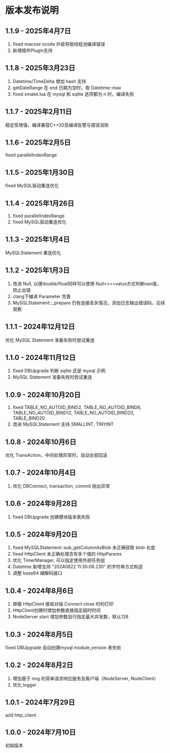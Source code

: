 # 版本发布说明

## 1.1.9 - 2025年4月7日

1. fixed macosx xcode 升级导致线程池编译错误
2. 新增插件Plugin支持

## 1.1.8 - 2025年3月23日

1. Datetime/TimeDelta 增加 hash 支持
2. getDateRange 在 end 日期为空时，取 Datetime::max
3. fixed xmake.lua 在 mysql 和 sqlite 选项都为 n 时，编译失败

## 1.1.7 - 2025年2月11日

稳定性增强，编译兼容C++20及编译告警与错误消除

## 1.1.6 - 2025年2月5日

fixed parallelIndexRange

## 1.1.5 - 2025年1月30日

fixed MySQL驱动重连优化

## 1.1.4 - 2025年1月26日

1. fixed parallelIndexRange
2. fixed MySQL驱动重连优化

## 1.1.3 - 2025年1月4日

MySQLStatement 重连优化

## 1.1.2 - 2025年1月3日

1. 改进 Null, 以便double/float同样可以使用 Null<>==value方式判断nan值，防止出错
2. clang下编译 Parameter 完善
3. MySQLStatement::_prepare 仍有连接丢失情况，添加日志输出错误码，后续观察

## 1.1.1 - 2024年12月12日

优化 MySQL Statement 准备失败时尝试重连

## 1.1.0 - 2024年11月12日

1. fixed DBUpgrade 判断 sqlite 还是 mysql 示例
2. MySQL Statement 准备失败时尝试重连

## 1.0.9 - 2024年10月20日

1. fixed TABLE_NO_AUTOID_BIND2, TABLE_NO_AUTOID_BIND6, TABLE_NO_AUTOID_BIND12, TABLE_NO_AUTOID_BIND20, TABLE_BIND20
2. 改进 MySQLStatement 支持 SMALLINT, TINYINT

## 1.0.8 - 2024年10月6日

优化 TransAction，中间处理异常时，自动全部回滚

## 1.0.7 - 2024年10月4日

1. 优化 DBConnect, transaction, commit 抛出异常

## 1.0.6 - 2024年9月28日

1. fixed DBUpgrade 创建模块版本表失败

## 1.0.5 - 2024年9月20日

1. fixed MySQLStatement::sub_getColumnAsBlob 未正确获取 blob 长度
2. fixed HttpClient 未正确处理含有多个值的 HttpParams
3. 优化 TimerManager, 可以指定使用外部任务组
4. Datetime 新增支持 "20240822 11:30:06.230" 的字符串方式构造
5. 调整 base64 编解码接口

## 1.0.4 - 2024年8月6日

1. 屏蔽 HttpClient 接收对端 Connect close 时的打印
2. HttpClient创建时增加参数直接指定超时时间
3. NodeServer start 增加参数自行指定最大并发数，默认128

## 1.0.3 - 2024年8月5日

fixed DBUpgrade 自动创建mysql module_version 表失败

## 1.0.2 - 2024年8月2日

1. 增加基于 nng 的简单请求响应服务及客户端（NodeServer, NodeClient）
2. 优化 logger

## 1.0.1 - 2024年7月29日

add http_client

## 1.0.0 - 2024年7月10日

初始版本
